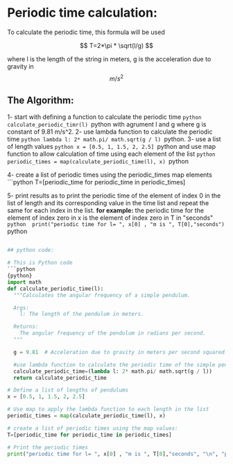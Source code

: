 # Periodic time calculation:
To calculate the periodic time, this formula will be used

$$
T=2*\pi * \sqrt(l/g)
$$

where l is the length of the string in meters, g is the acceleration due to gravity in $$ m/s^2 $$
## The Algorithm:
1- start with defining a function to calculate the periodic time ```python calculate_periodic_timr(l) ```python  with agrument l and g where g is constant of 9.81 m/s^2.
2- use lambda function to calculate the periodic time ```python lambda l: 2* math.pi/ math.sqrt(g / l) ```python. 
3- use a list of length values ```python x = [0.5, 1, 1.5, 2, 2.5] ```python  and use map function to allow calculation of time using each element of the list ```python  periodic_times = map(calculate_periodic_time(l), x) ```python

4- create a list of periodic times using the periodic_times map elements ```python  T=[periodic_time for periodic_time in periodic_times] 

5- print results as to print the periodic time of the element of index 0 in the list of length and its corresponding value in the time list and repeat the same for each index in the list. 
**for example:** the periodic time for the element of index zero in x is the element of index zero in T in "seconds" ```python  print("periodic time for l= ", x[0] , "m is ", T[0],"seconds") ```python

```python 

## python code:

# This is Python code
```python
{python}
import math
def calculate_periodic_time(l):
  """Calculates the angular frequency of a simple pendulum.

  Args:
    l: The length of the pendulum in meters.

  Returns:
    The angular frequency of the pendulum in radians per second.
  """

  g = 9.81  # Acceleration due to gravity in meters per second squared.

  #use lambda function to calculate the periodic time of the simple pendulum where l is the length of the string.
  calculate_periodic_time=(lambda l: 2* math.pi/ math.sqrt(g / l))
  return calculate_periodic_time

# Define a list of lengths of pendulums
x = [0.5, 1, 1.5, 2, 2.5]

# Use map to apply the lambda function to each length in the list
periodic_times = map(calculate_periodic_time(l), x)

# create a list of periodic times using the map values:
T=[periodic_time for periodic_time in periodic_times]

# Print the periodic times
print("periodic time for l= ", x[0] , "m is ", T[0],"seconds", "\n", "periodic time for l= ", x[1] , "m is ", T[1],"seconds","\n", "periodic time for l= ", x[2] , "m is ", T[2], "seconds", "\n", "periodic time for l= ", x[3] , "m is ", T[3],"seconds","\n", "periodic time for l= ", x[4] , "m is ", T[4],"seconds",)
